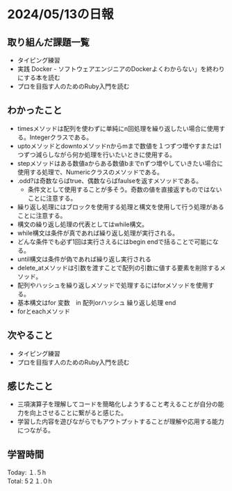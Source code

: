 # 2024/05/13の日報
## 取り組んだ課題一覧
* タイピング練習
*  実践 Docker - ソフトウェアエンジニアのDockerよくわからない」を終わりにする本を読む
*  プロを目指す人のためのRuby入門を読む
## わかったこと
* timesメソッドは配列を使わずに単純にn回処理を繰り返したい場合に使用する。Integerクラスである。
* uptoメソッドとdowntoメソッドnからmまで数値を１つずつ増やすまたは1つずつ減らしながら何か処理を行いたいときに使用する。
* stepメソッドはある数値aからある数値bまでnずつ増やしていきたい場合に使用する処理で、Numericクラスのメソッドである。
* .odd?は奇数ならばtrue、偶数ならばfaulseを返すメソッドである。
  *  条件文として使用することが多そう。奇数の値を直接返すものではないことに注意する。
*  繰り返し処理にはブロックを使用する処理と構文を使用して行う処理があることに注意する。
  *  構文の繰り返し処理の代表としてはwhile構文。
  *  while構文は条件が真であれば繰り返し処理が実行される。
*  どんな条件でも必ず1回は実行さえるにはbegin endで括ることで可能になる。
*  until構文は条件が偽であれば繰り返し実行される
*  delete_atメソッドは引数を渡すことで配列の引数に値する要素を削除するメソッド。
*  配列やハッシュを繰り返しメソッドで処理するにはforメソッドを使用する。
  *  基本構文はfor 変数　in 配列orハッシュ 繰り返し処理 end
*  forとeachメソッド     
## 次やること
* タイピング練習
* プロを目指す人のためのRuby入門を読む
## 感じたこと
* 三項演算子を理解してコードを簡略化しようすること考えることが自分の能力を向上させることに繋がると感じた。
* 学習した内容を遊びながらでもアウトプットすることが理解や応用する能力につながる。
## 学習時間
Today: １.５h<br>
Total: 5２１.０h
